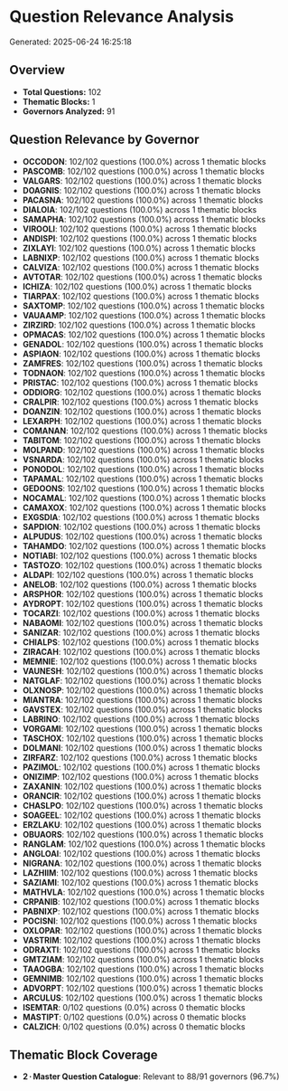 # Question Relevance Analysis
Generated: 2025-06-24 16:25:18

## Overview
- **Total Questions:** 102
- **Thematic Blocks:** 1
- **Governors Analyzed:** 91

## Question Relevance by Governor
- **OCCODON**: 102/102 questions (100.0%) across 1 thematic blocks
- **PASCOMB**: 102/102 questions (100.0%) across 1 thematic blocks
- **VALGARS**: 102/102 questions (100.0%) across 1 thematic blocks
- **DOAGNIS**: 102/102 questions (100.0%) across 1 thematic blocks
- **PACASNA**: 102/102 questions (100.0%) across 1 thematic blocks
- **DIALOIA**: 102/102 questions (100.0%) across 1 thematic blocks
- **SAMAPHA**: 102/102 questions (100.0%) across 1 thematic blocks
- **VIROOLI**: 102/102 questions (100.0%) across 1 thematic blocks
- **ANDISPI**: 102/102 questions (100.0%) across 1 thematic blocks
- **ZIXLAYI**: 102/102 questions (100.0%) across 1 thematic blocks
- **LABNIXP**: 102/102 questions (100.0%) across 1 thematic blocks
- **CALVIZA**: 102/102 questions (100.0%) across 1 thematic blocks
- **AVTOTAR**: 102/102 questions (100.0%) across 1 thematic blocks
- **ICHIZA**: 102/102 questions (100.0%) across 1 thematic blocks
- **TIARPAX**: 102/102 questions (100.0%) across 1 thematic blocks
- **SAXTOMP**: 102/102 questions (100.0%) across 1 thematic blocks
- **VAUAAMP**: 102/102 questions (100.0%) across 1 thematic blocks
- **ZIRZIRD**: 102/102 questions (100.0%) across 1 thematic blocks
- **OPMACAS**: 102/102 questions (100.0%) across 1 thematic blocks
- **GENADOL**: 102/102 questions (100.0%) across 1 thematic blocks
- **ASPIAON**: 102/102 questions (100.0%) across 1 thematic blocks
- **ZAMFRES**: 102/102 questions (100.0%) across 1 thematic blocks
- **TODNAON**: 102/102 questions (100.0%) across 1 thematic blocks
- **PRISTAC**: 102/102 questions (100.0%) across 1 thematic blocks
- **ODDIORG**: 102/102 questions (100.0%) across 1 thematic blocks
- **CRALPIR**: 102/102 questions (100.0%) across 1 thematic blocks
- **DOANZIN**: 102/102 questions (100.0%) across 1 thematic blocks
- **LEXARPH**: 102/102 questions (100.0%) across 1 thematic blocks
- **COMANAN**: 102/102 questions (100.0%) across 1 thematic blocks
- **TABITOM**: 102/102 questions (100.0%) across 1 thematic blocks
- **MOLPAND**: 102/102 questions (100.0%) across 1 thematic blocks
- **VSNARDA**: 102/102 questions (100.0%) across 1 thematic blocks
- **PONODOL**: 102/102 questions (100.0%) across 1 thematic blocks
- **TAPAMAL**: 102/102 questions (100.0%) across 1 thematic blocks
- **GEDOONS**: 102/102 questions (100.0%) across 1 thematic blocks
- **NOCAMAL**: 102/102 questions (100.0%) across 1 thematic blocks
- **CAMAXOX**: 102/102 questions (100.0%) across 1 thematic blocks
- **EXGSDIA**: 102/102 questions (100.0%) across 1 thematic blocks
- **SAPDION**: 102/102 questions (100.0%) across 1 thematic blocks
- **ALPUDUS**: 102/102 questions (100.0%) across 1 thematic blocks
- **TAHAMDO**: 102/102 questions (100.0%) across 1 thematic blocks
- **NOTIABI**: 102/102 questions (100.0%) across 1 thematic blocks
- **TASTOZO**: 102/102 questions (100.0%) across 1 thematic blocks
- **ALDAPI**: 102/102 questions (100.0%) across 1 thematic blocks
- **ANELOB**: 102/102 questions (100.0%) across 1 thematic blocks
- **ARSPHOR**: 102/102 questions (100.0%) across 1 thematic blocks
- **AYDROPT**: 102/102 questions (100.0%) across 1 thematic blocks
- **TOCARZI**: 102/102 questions (100.0%) across 1 thematic blocks
- **NABAOMI**: 102/102 questions (100.0%) across 1 thematic blocks
- **SANIZAR**: 102/102 questions (100.0%) across 1 thematic blocks
- **CHIALPS**: 102/102 questions (100.0%) across 1 thematic blocks
- **ZIRACAH**: 102/102 questions (100.0%) across 1 thematic blocks
- **MEMNIE**: 102/102 questions (100.0%) across 1 thematic blocks
- **VAUNESH**: 102/102 questions (100.0%) across 1 thematic blocks
- **NATGLAF**: 102/102 questions (100.0%) across 1 thematic blocks
- **OLXNOSP**: 102/102 questions (100.0%) across 1 thematic blocks
- **MIANTRA**: 102/102 questions (100.0%) across 1 thematic blocks
- **GAVSTEX**: 102/102 questions (100.0%) across 1 thematic blocks
- **LABRINO**: 102/102 questions (100.0%) across 1 thematic blocks
- **VORGAMI**: 102/102 questions (100.0%) across 1 thematic blocks
- **TASCHOX**: 102/102 questions (100.0%) across 1 thematic blocks
- **DOLMANI**: 102/102 questions (100.0%) across 1 thematic blocks
- **ZIRFARZ**: 102/102 questions (100.0%) across 1 thematic blocks
- **PAZIMOL**: 102/102 questions (100.0%) across 1 thematic blocks
- **ONIZIMP**: 102/102 questions (100.0%) across 1 thematic blocks
- **ZAXANIN**: 102/102 questions (100.0%) across 1 thematic blocks
- **ORANCIR**: 102/102 questions (100.0%) across 1 thematic blocks
- **CHASLPO**: 102/102 questions (100.0%) across 1 thematic blocks
- **SOAGEEL**: 102/102 questions (100.0%) across 1 thematic blocks
- **ERZLAKU**: 102/102 questions (100.0%) across 1 thematic blocks
- **OBUAORS**: 102/102 questions (100.0%) across 1 thematic blocks
- **RANGLAM**: 102/102 questions (100.0%) across 1 thematic blocks
- **ANGLOAI**: 102/102 questions (100.0%) across 1 thematic blocks
- **NIGRANA**: 102/102 questions (100.0%) across 1 thematic blocks
- **LAZHIIM**: 102/102 questions (100.0%) across 1 thematic blocks
- **SAZIAMI**: 102/102 questions (100.0%) across 1 thematic blocks
- **MATHVLA**: 102/102 questions (100.0%) across 1 thematic blocks
- **CRPANIB**: 102/102 questions (100.0%) across 1 thematic blocks
- **PABNIXP**: 102/102 questions (100.0%) across 1 thematic blocks
- **POCISNI**: 102/102 questions (100.0%) across 1 thematic blocks
- **OXLOPAR**: 102/102 questions (100.0%) across 1 thematic blocks
- **VASTRIM**: 102/102 questions (100.0%) across 1 thematic blocks
- **ODRAXTI**: 102/102 questions (100.0%) across 1 thematic blocks
- **GMTZIAM**: 102/102 questions (100.0%) across 1 thematic blocks
- **TAAOGBA**: 102/102 questions (100.0%) across 1 thematic blocks
- **GEMNIMB**: 102/102 questions (100.0%) across 1 thematic blocks
- **ADVORPT**: 102/102 questions (100.0%) across 1 thematic blocks
- **ARCULUS**: 102/102 questions (100.0%) across 1 thematic blocks
- **ISEMTAR**: 0/102 questions (0.0%) across 0 thematic blocks
- **MASTIPT**: 0/102 questions (0.0%) across 0 thematic blocks
- **CALZICH**: 0/102 questions (0.0%) across 0 thematic blocks

## Thematic Block Coverage
- **2 · Master Question Catalogue**: Relevant to 88/91 governors (96.7%)